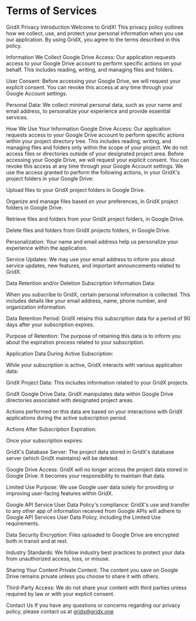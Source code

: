 # Terms of Services

GridX Privacy
Introduction
Welcome to GridX! This privacy policy outlines how we collect, use, and protect your personal information when you use our application. By using GridX, you agree to the terms described in this policy.

Information We Collect
Google Drive Access: Our application requests access to your Google Drive account to perform specific actions on your behalf. This includes reading, writing, and managing files and folders.

User Consent: Before accessing your Google Drive, we will request your explicit consent. You can revoke this access at any time through your Google Account settings.

Personal Data: We collect minimal personal data, such as your name and email address, to personalize your experience and provide essential services.

How We Use Your Information
Google Drive Access: Our application requests access to your Google Drive account to perform specific actions within your project directory tree. This includes reading, writing, and managing files and folders only within the scope of your project. We do not access files or directories outside of your designated project area. Before accessing your Google Drive, we will request your explicit consent. You can revoke this access at any time through your Google Account settings. We use the access granted to perform the following actions,  in your GridX's project folders in your Google Drive:

Upload files to your GridX project folders in Google Drive.

Organize and manage files based on your preferences, in GridX project folders in Google Drive.

Retrieve files and folders from your GridX project folders, in Google Drive.

Delete files and folders from GridX projects folders, in Google Drive.

Personalization: Your name and email address help us personalize your experience within the application.

Service Updates: We may use your email address to inform you about service updates, new features, and important announcements related to GridX.

Data Retention and/or Deletion
Subscription Information Data:

When you subscribe to GridX, certain personal information is collected. This includes details like your email address, name, phone number, and organization information.

Data Retention Period: GridX retains this subscription data for a period of 90 days after your subscription expires.

Purpose of Retention: The purpose of retaining this data is to inform you about the expiration process related to your subscription.

Application Data During Active Subscription:

While your subscription is active, GridX interacts with various application data:

GridX Project Data: This includes information related to your GridX projects.

GridX Google Drive Data: GridX manipulates data within Google Drive directories associated with designated project areas.

Actions performed on this data are based on your interactions with GridX applications during the active subscription period.

Actions After Subscription Expiration:

Once your subscription expires:

GridX's Database Server: The project data stored in GridX's database server (which GridX maintains) will be deleted.

Google Drive Access: GridX will no longer access the project data stored in Google Drive. It becomes your responsibility to maintain that data.

Limited Use
Purpose: We use Google user data solely for providing or improving user-facing features within GridX.

Google API Service User Data Policy's compliance: GridX's use and transfer to any other app of information received from Google APIs will adhere to Google API Services User Data Policy, including the Limited Use requirements.

Data Security
Encryption: Files uploaded to Google Drive are encrypted both in transit and at rest.

Industry Standards: We follow industry best practices to protect your data from unauthorized access, loss, or misuse.

Sharing Your Content
Private Content: The content you save on Google Drive remains private unless you choose to share it with others.

Third-Party Access: We do not share your content with third parties unless required by law or with your explicit consent.

Contact Us
If you have any questions or concerns regarding our privacy policy, please contact us at gridx@gridx.one